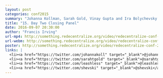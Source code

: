 ```yaml
---
layout: post
categories: conf2015
summary: "Johanna Kollman, Sarah Gold, Vinay Gupta and Ira Bolychevsky tell us their highlights from the conference, and what they'd like to see happen in the future. Plus thanks!"
title: "15. Day Two Closing Panel"
date: 2016-09-07 20:30:00
author: "Francis Irving"
url-mp4: http://something.redecentralize.org/video/redecentralize-conf-2015-15-day-two-closing-panel.mp4
url-webm: http://something.redecentralize.org/video/redecentralize-conf-2015-15-day-two-closing-panel.webm
poster: http://something.redecentralize.org/video/redecentralize-conf-2015-15-day-two-closing-panel.jpg
links: |
  <li><a href="https://twitter.com/johannakoll" target="_blank">@johannakoll</a></li>
  <li><a href="https://twitter.com/sarahtgold" target="_blank">@sarahtgold</a></li>
  <li><a href="https://twitter.com/leashless" target="_blank">@leashless</a></li>
  <li><a href="https://twitter.com/shevski" target="_blank">@shevski</a></li>
---
```

